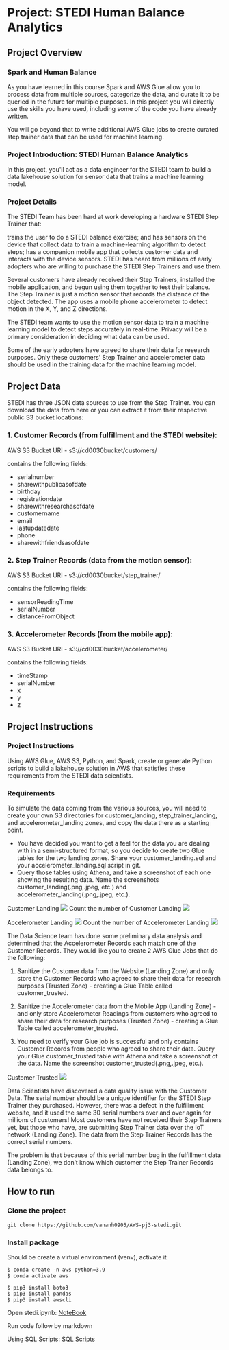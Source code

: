 # Project: STEDI Human Balance Analytics

## Project Overview

### Spark and Human Balance

As you have learned in this course Spark and AWS Glue allow you to process data from multiple sources, categorize the data, and curate it to be queried in the future for multiple purposes. In this project you will directly use the skills you have used, including some of the code you have already written.

You will go beyond that to write additional AWS Glue jobs to create curated step trainer data that can be used for machine learning.

### Project Introduction: STEDI Human Balance Analytics

In this project, you'll act as a data engineer for the STEDI team to build a data lakehouse solution for sensor data that trains a machine learning model.

### Project Details

The STEDI Team has been hard at work developing a hardware STEDI Step Trainer that:

trains the user to do a STEDI balance exercise;
and has sensors on the device that collect data to train a machine-learning algorithm to detect steps;
has a companion mobile app that collects customer data and interacts with the device sensors.
STEDI has heard from millions of early adopters who are willing to purchase the STEDI Step Trainers and use them.

Several customers have already received their Step Trainers, installed the mobile application, and begun using them together to test their balance. The Step Trainer is just a motion sensor that records the distance of the object detected. The app uses a mobile phone accelerometer to detect motion in the X, Y, and Z directions.

The STEDI team wants to use the motion sensor data to train a machine learning model to detect steps accurately in real-time. Privacy will be a primary consideration in deciding what data can be used.

Some of the early adopters have agreed to share their data for research purposes. Only these customers’ Step Trainer and accelerometer data should be used in the training data for the machine learning model.

## Project Data

STEDI has three JSON data sources to use from the Step Trainer. You can download the data from here or you can extract it from their respective public S3 bucket locations:

### 1. Customer Records (from fulfillment and the STEDI website):

AWS S3 Bucket URI - s3://cd0030bucket/customers/

contains the following fields:

- serialnumber
- sharewithpublicasofdate
- birthday
- registrationdate
- sharewithresearchasofdate
- customername
- email
- lastupdatedate
- phone
- sharewithfriendsasofdate

### 2. Step Trainer Records (data from the motion sensor):

AWS S3 Bucket URI - s3://cd0030bucket/step_trainer/

contains the following fields:

- sensorReadingTime
- serialNumber
- distanceFromObject

### 3. Accelerometer Records (from the mobile app):

AWS S3 Bucket URI - s3://cd0030bucket/accelerometer/

contains the following fields:

- timeStamp
- serialNumber
- x
- y
- z

## Project Instructions

### Project Instructions

Using AWS Glue, AWS S3, Python, and Spark, create or generate Python scripts to build a lakehouse solution in AWS that satisfies these requirements from the STEDI data scientists.

### Requirements

To simulate the data coming from the various sources, you will need to create your own S3 directories for customer_landing, step_trainer_landing, and accelerometer_landing zones, and copy the data there as a starting point.

- You have decided you want to get a feel for the data you are dealing with in a semi-structured format, so you decide to create two Glue tables for the two landing zones. Share your customer_landing.sql and your accelerometer_landing.sql script in git.
- Query those tables using Athena, and take a screenshot of each one showing the resulting data. Name the screenshots customer_landing(.png,.jpeg, etc.) and accelerometer_landing(.png,.jpeg, etc.).

Customer Landing
<img src="./images/customer_landing.png">
Count the number of Customer Landing
<img src="./images/customer_landing_count.png">

Accelerometer Landing
<img src="./images/accelerometer_landing.png">
Count the number of Accelerometer Landing
<img src="./images/accelerometer_landing_count.png">

The Data Science team has done some preliminary data analysis and determined that the Accelerometer Records each match one of the Customer Records. They would like you to create 2 AWS Glue Jobs that do the following:

1. Sanitize the Customer data from the Website (Landing Zone) and only store the Customer Records who agreed to share their data for research purposes (Trusted Zone) - creating a Glue Table called customer_trusted.

2. Sanitize the Accelerometer data from the Mobile App (Landing Zone) - and only store Accelerometer Readings from customers who agreed to share their data for research purposes (Trusted Zone) - creating a Glue Table called accelerometer_trusted.

3. You need to verify your Glue job is successful and only contains Customer Records from people who agreed to share their data. Query your Glue customer_trusted table with Athena and take a screenshot of the data. Name the screenshot customer_trusted(.png,.jpeg, etc.).


Customer Trusted
<img src="./images/customer_trusted.png">

Data Scientists have discovered a data quality issue with the Customer Data. The serial number should be a unique identifier for the STEDI Step Trainer they purchased. However, there was a defect in the fulfillment website, and it used the same 30 serial numbers over and over again for millions of customers! Most customers have not received their Step Trainers yet, but those who have, are submitting Step Trainer data over the IoT network (Landing Zone). The data from the Step Trainer Records has the correct serial numbers.

The problem is that because of this serial number bug in the fulfillment data (Landing Zone), we don’t know which customer the Step Trainer Records data belongs to.

## How to run

### Clone the project

```
git clone https://github.com/vananh0905/AWS-pj3-stedi.git
```

### Install package

Should be create a virtual environment (venv), activate it

```
$ conda create -n aws python=3.9
$ conda activate aws
```

```
$ pip3 install boto3
$ pip3 install pandas
$ pip3 install awscli
```

Open stedi.ipynb: <a href="https://github.com/vananh0905/AWS-pj3-stedi/blob/master/stedi.ipynb">NoteBook</a>

Run code follow by markdown


Using SQL Scripts: <a href="https://github.com/vananh0905/AWS-pj3-stedi/tree/master/sql_script">SQL Scripts</a>
